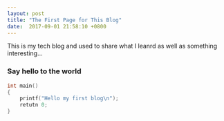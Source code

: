 ```yaml
---
layout: post
title: "The First Page for This Blog"
date:  2017-09-01 21:58:10 +0800
---
```


This is my tech blog and used to share what I leanrd as well as something interesting...

### Say hello to the world

```cpp
int main()
{
    printf("Hello my first blog\n");
    retutn 0;
}
```
